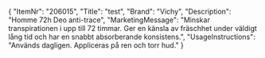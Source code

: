 {
  "ItemNr": "206015",
  "Title": "test",
  "Brand": "Vichy",
  "Description": "Homme 72h Deo anti-trace",
  "MarketingMessage": "Minskar transpirationen i upp till 72 timmar. Ger en känsla av fräschhet under väldigt lång tid och har en snabbt absorberande konsistens.",
  "UsageInstructions": "Används dagligen. Appliceras på ren och torr hud."
}